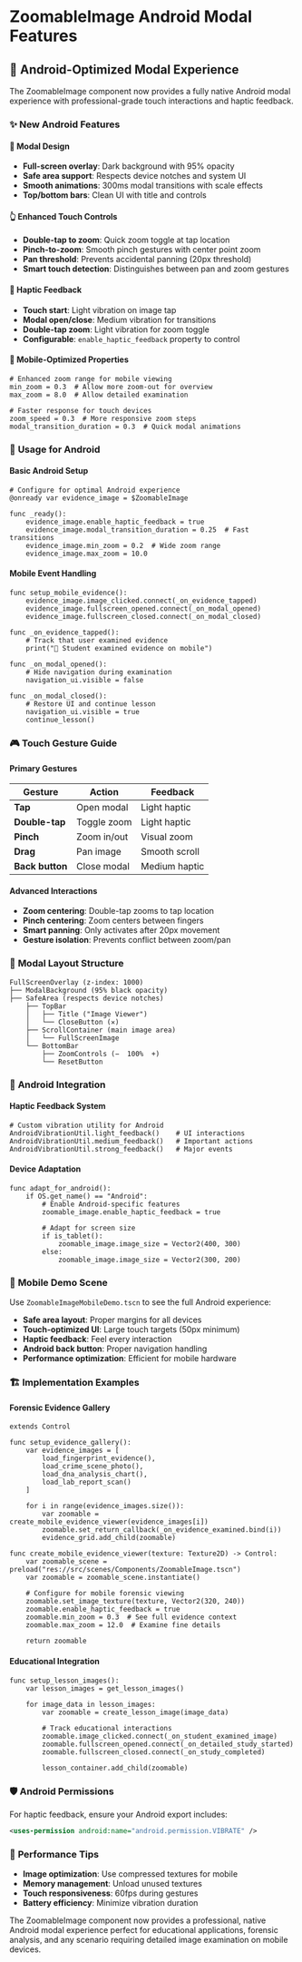 # ZoomableImage Android Modal Features

## 🚀 **Android-Optimized Modal Experience**

The ZoomableImage component now provides a fully native Android modal experience with professional-grade touch interactions and haptic feedback.

### ✨ **New Android Features**

#### 📱 **Modal Design**
- **Full-screen overlay**: Dark background with 95% opacity
- **Safe area support**: Respects device notches and system UI
- **Smooth animations**: 300ms modal transitions with scale effects
- **Top/bottom bars**: Clean UI with title and controls

#### 👆 **Enhanced Touch Controls**
- **Double-tap to zoom**: Quick zoom toggle at tap location
- **Pinch-to-zoom**: Smooth pinch gestures with center point zoom
- **Pan threshold**: Prevents accidental panning (20px threshold)
- **Smart touch detection**: Distinguishes between pan and zoom gestures

#### 📳 **Haptic Feedback**
- **Touch start**: Light vibration on image tap
- **Modal open/close**: Medium vibration for transitions
- **Double-tap zoom**: Light vibration for zoom toggle
- **Configurable**: `enable_haptic_feedback` property to control

#### 🎯 **Mobile-Optimized Properties**
```gdscript
# Enhanced zoom range for mobile viewing
min_zoom = 0.3  # Allow more zoom-out for overview
max_zoom = 8.0  # Allow detailed examination

# Faster response for touch devices
zoom_speed = 0.3  # More responsive zoom steps
modal_transition_duration = 0.3  # Quick modal animations
```

### 🔧 **Usage for Android**

#### Basic Android Setup
```gdscript
# Configure for optimal Android experience
@onready var evidence_image = $ZoomableImage

func _ready():
    evidence_image.enable_haptic_feedback = true
    evidence_image.modal_transition_duration = 0.25  # Fast transitions
    evidence_image.min_zoom = 0.2  # Wide zoom range
    evidence_image.max_zoom = 10.0
```

#### Mobile Event Handling
```gdscript
func setup_mobile_evidence():
    evidence_image.image_clicked.connect(_on_evidence_tapped)
    evidence_image.fullscreen_opened.connect(_on_modal_opened)
    evidence_image.fullscreen_closed.connect(_on_modal_closed)

func _on_evidence_tapped():
    # Track that user examined evidence
    print("📱 Student examined evidence on mobile")
    
func _on_modal_opened():
    # Hide navigation during examination
    navigation_ui.visible = false
    
func _on_modal_closed():
    # Restore UI and continue lesson
    navigation_ui.visible = true
    continue_lesson()
```

### 🎮 **Touch Gesture Guide**

#### **Primary Gestures**
| Gesture | Action | Feedback |
|---------|--------|----------|
| **Tap** | Open modal | Light haptic |
| **Double-tap** | Toggle zoom | Light haptic |
| **Pinch** | Zoom in/out | Visual zoom |
| **Drag** | Pan image | Smooth scroll |
| **Back button** | Close modal | Medium haptic |

#### **Advanced Interactions**
- **Zoom centering**: Double-tap zooms to tap location
- **Pinch centering**: Zoom centers between fingers
- **Smart panning**: Only activates after 20px movement
- **Gesture isolation**: Prevents conflict between zoom/pan

### 📐 **Modal Layout Structure**

```
FullScreenOverlay (z-index: 1000)
├── ModalBackground (95% black opacity)
├── SafeArea (respects device notches)
    ├── TopBar
    │   ├── Title ("Image Viewer")
    │   └── CloseButton (✕)
    ├── ScrollContainer (main image area)
    │   └── FullScreenImage
    └── BottomBar
        ├── ZoomControls (−  100%  +)
        └── ResetButton
```

### 🔌 **Android Integration**

#### Haptic Feedback System
```gdscript
# Custom vibration utility for Android
AndroidVibrationUtil.light_feedback()    # UI interactions
AndroidVibrationUtil.medium_feedback()   # Important actions  
AndroidVibrationUtil.strong_feedback()   # Major events
```

#### Device Adaptation
```gdscript
func adapt_for_android():
    if OS.get_name() == "Android":
        # Enable Android-specific features
        zoomable_image.enable_haptic_feedback = true
        
        # Adapt for screen size
        if is_tablet():
            zoomable_image.image_size = Vector2(400, 300)
        else:
            zoomable_image.image_size = Vector2(300, 200)
```

### 📱 **Mobile Demo Scene**

Use `ZoomableImageMobileDemo.tscn` to see the full Android experience:

- **Safe area layout**: Proper margins for all devices
- **Touch-optimized UI**: Large touch targets (50px minimum)
- **Haptic feedback**: Feel every interaction
- **Android back button**: Proper navigation handling
- **Performance optimization**: Efficient for mobile hardware

### 🏗️ **Implementation Examples**

#### Forensic Evidence Gallery
```gdscript
extends Control

func setup_evidence_gallery():
    var evidence_images = [
        load_fingerprint_evidence(),
        load_crime_scene_photo(),
        load_dna_analysis_chart(),
        load_lab_report_scan()
    ]
    
    for i in range(evidence_images.size()):
        var zoomable = create_mobile_evidence_viewer(evidence_images[i])
        zoomable.set_return_callback(_on_evidence_examined.bind(i))
        evidence_grid.add_child(zoomable)

func create_mobile_evidence_viewer(texture: Texture2D) -> Control:
    var zoomable_scene = preload("res://src/scenes/Components/ZoomableImage.tscn")
    var zoomable = zoomable_scene.instantiate()
    
    # Configure for mobile forensic viewing
    zoomable.set_image_texture(texture, Vector2(320, 240))
    zoomable.enable_haptic_feedback = true
    zoomable.min_zoom = 0.3  # See full evidence context
    zoomable.max_zoom = 12.0  # Examine fine details
    
    return zoomable
```

#### Educational Integration
```gdscript
func setup_lesson_images():
    var lesson_images = get_lesson_images()
    
    for image_data in lesson_images:
        var zoomable = create_lesson_image(image_data)
        
        # Track educational interactions
        zoomable.image_clicked.connect(_on_student_examined_image)
        zoomable.fullscreen_opened.connect(_on_detailed_study_started)
        zoomable.fullscreen_closed.connect(_on_study_completed)
        
        lesson_container.add_child(zoomable)
```

### 🛡️ **Android Permissions**

For haptic feedback, ensure your Android export includes:
```xml
<uses-permission android:name="android.permission.VIBRATE" />
```

### 🎯 **Performance Tips**

- **Image optimization**: Use compressed textures for mobile
- **Memory management**: Unload unused textures
- **Touch responsiveness**: 60fps during gestures
- **Battery efficiency**: Minimize vibration duration

The ZoomableImage component now provides a professional, native Android modal experience perfect for educational applications, forensic analysis, and any scenario requiring detailed image examination on mobile devices.
